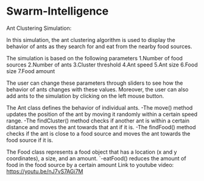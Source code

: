 # Swarm-Intelligence


Ant Clustering Simulation:

In this simulation, the ant clustering algorithm is used to display the behavior of ants as they search for and eat from the nearby food sources.

The simulation is based on the following parameters
  1.Number of food sources
  2.Number of ants
  3.Cluster threshold
  4.Ant speed
  5.Ant size
  6.Food size
  7.Food amount

The user can change these parameters through sliders to see how the behavior of ants changes with these values. Moreover, the user can also add ants to the simulation by clicking on the left mouse button.

The Ant class defines the behavior of individual ants.
  -The move() method updates the position of the ant by moving it randomly within a certain speed range.
  -The findCluster() method checks if another ant is within a certain distance and moves the ant towards that ant if it is.
  -The findFood() method checks if the ant is close to a food source and moves the ant towards the food source if it is.

The Food class represents a food object that has a location (x and y coordinates), a size, and an amount.
`-eatFood() reduces the amount of food in the food source by a certain amount Link to youtube video: https://youtu.be/nJ7vS7AGi7M
